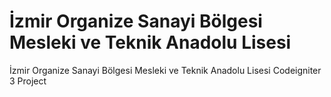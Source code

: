# İzmir Organize Sanayi Bölgesi Mesleki ve Teknik Anadolu Lisesi
İzmir Organize Sanayi Bölgesi Mesleki ve Teknik Anadolu Lisesi Codeigniter 3 Project 
